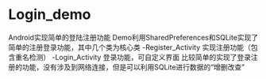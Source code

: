 # Login_demo
Android实现简单的登陆注册功能
Demo利用SharedPreferences和SQLite实现了简单的注册登录功能，其中几个类为核心类
-Register_Activity
 实现注册功能（包含重名检测）
-Login_Activity
 登录功能，可自定义界面
 比较简单的实现了登录注册的功能，没有涉及到网络连接，但是可以利用SQLite进行数据的“增删改查”
